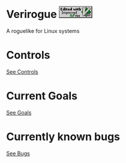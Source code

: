 # Verirogue ![](vim.vialle.love.anim.gif)
A roguelike for Linux systems

# Controls
[See Controls](Controls.md)

# Current Goals
[See Goals](Goals.md)

# Currently known bugs
[See Bugs](Bugs.md)

